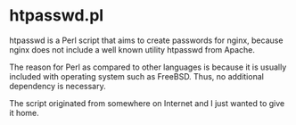 # htpasswd.pl

htpasswd is a Perl script that aims to create passwords for nginx,
because nginx does not include a well known utility htpasswd from Apache.

The reason for Perl as compared to other languages is because it is 
usually included with operating system such as FreeBSD.  Thus, no additional
dependency is necessary.

The script originated from somewhere on Internet and I just wanted to give it home.
